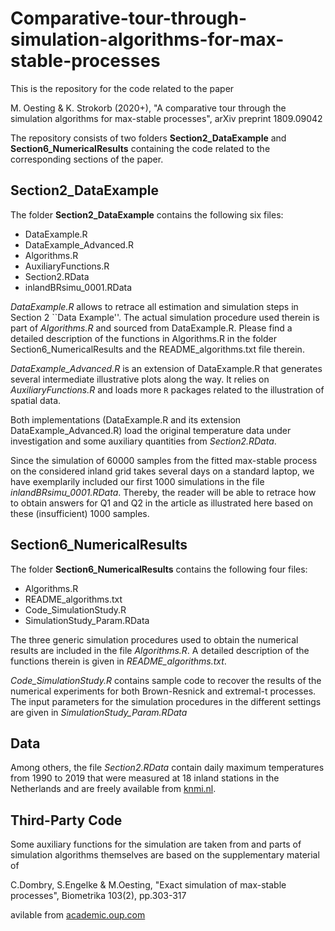 # Comparative-tour-through-simulation-algorithms-for-max-stable-processes

This is the repository for the code related to the paper

M. Oesting & K. Strokorb (2020+), "A comparative tour through the simulation algorithms for max-stable processes", arXiv preprint 1809.09042

The repository consists of two folders **Section2_DataExample** and **Section6_NumericalResults** containing the code related to the corresponding sections of the paper.

## Section2_DataExample

The folder **Section2_DataExample** contains the following six files:
- DataExample.R
- DataExample_Advanced.R
- Algorithms.R
- AuxiliaryFunctions.R
- Section2.RData
- inlandBRsimu_0001.RData

*DataExample.R* allows to retrace all estimation and simulation steps in Section 2 ``Data Example''. The actual simulation procedure used therein is part of *Algorithms.R* and sourced from DataExample.R. Please find a detailed description of the functions in Algorithms.R in the folder Section6_NumericalResults and the README_algorithms.txt file therein.

*DataExample_Advanced.R* is an extension of DataExample.R that generates several intermediate illustrative plots along the way. It relies on *AuxiliaryFunctions.R* and loads more `R` packages related to the illustration of spatial data.

Both implementations (DataExample.R and its extension DataExample_Advanced.R) load the original temperature data under investigation and some auxiliary quantities from *Section2.RData*.

Since the simulation of 60000 samples from the fitted max-stable process on the considered inland grid takes several days on a standard laptop, we have exemplarily included our first 1000 simulations in the file *inlandBRsimu_0001.RData*.
Thereby, the reader will be able to retrace how to obtain answers for Q1 and Q2 in the article as illustrated here based on these (insufficient) 1000 samples.

## Section6_NumericalResults

The folder **Section6_NumericalResults** contains the following four files:
- Algorithms.R
- README_algorithms.txt
- Code_SimulationStudy.R
- SimulationStudy_Param.RData

The three generic simulation procedures used to obtain the numerical results are included in the file *Algorithms.R*. A detailed description of the functions therein is given in *README_algorithms.txt*.

*Code_SimulationStudy.R* contains sample code to recover the results of the numerical experiments for both Brown-Resnick and extremal-t processes. The input parameters for the simulation procedures in the different settings are given in *SimulationStudy_Param.RData*

## Data

Among others, the file *Section2.RData* contain daily maximum temperatures from 1990 to 2019 that were measured at 18 inland stations in the Netherlands and are freely available from [knmi.nl](http://projects.knmi.nl/klimatologie/daggegevens/selectie.cgi).

## Third-Party Code

Some auxiliary functions for the simulation are taken from and parts of simulation algorithms themselves are based on the supplementary material of

C.Dombry, S.Engelke & M.Oesting, "Exact simulation of max-stable processes", Biometrika 103(2), pp.303-317 

avilable from [academic.oup.com](https://doi.org/10.1093/biomet/asw008)
